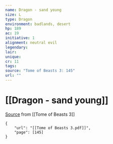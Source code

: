 ```yaml
---
name: Dragon - sand young
size: L
type: Dragon
environment: badlands, desert
hp: 189
ac: 19
initiative: 1
alignment: neutral evil
legendary: 
lair: 
unique: 
cr: 11
tags: 
source: "Tome of Beasts 3: 145"
url: ""
---
```

# [[Dragon - sand young]]

[Source](zotero://open-pdf/library/items/BLGR9HVR?page=145) from [[Tome of Beasts 3]]

```pdf
{
	"url": "[[Tome of Beasts 3.pdf]]",
	"page": [145]
}
```

